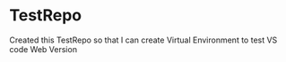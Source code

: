# TestRepo
Created this TestRepo so that I can create Virtual Environment to test VS code Web Version 
